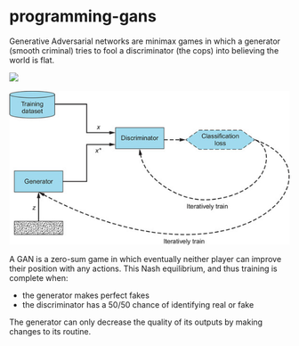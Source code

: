 # programming-gans

Generative Adversarial networks are minimax games in which a generator (smooth criminal) tries to fool a discriminator (the cops) into believing the world is flat. 

<img src="flat_earth.gif"  height="500" /> 

![Gans](gan.jpg)

A GAN is a zero-sum game in which eventually neither player can improve their position with any actions. This Nash equilibrium, and thus training is complete when: 
  * the generator makes perfect fakes
  * the discriminator has a 50/50 chance of identifying real or fake

The generator can only decrease the quality of its outputs by making changes to its routine. 
